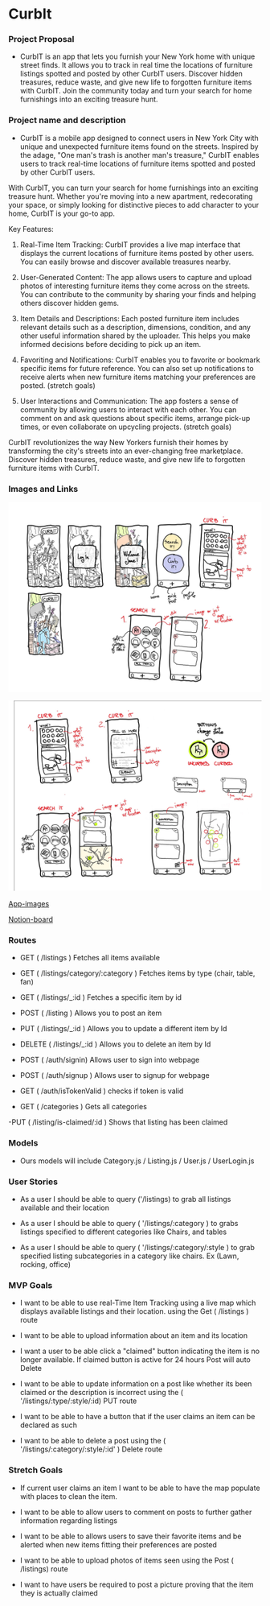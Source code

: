 # CurbIt 

### Project Proposal 

- CurbIT is an app that lets you furnish your New York home with unique street finds. It allows you to track in real time the locations of furniture listings spotted and posted by other CurbIT users. Discover hidden treasures, reduce waste, and give new life to forgotten furniture items with CurbIT. Join the community today and turn your search for home furnishings into an exciting treasure hunt. 

### Project name and description 

- CurbIT is a mobile app designed to connect users in New York City with unique and unexpected furniture items found on the streets. Inspired by the adage, "One man's trash is another man's treasure," CurbIT enables users to track real-time locations of furniture items spotted and posted by other CurbIT users.

With CurbIT, you can turn your search for home furnishings into an exciting treasure hunt. Whether you're moving into a new apartment, redecorating your space, or simply looking for distinctive pieces to add character to your home, CurbIT is your go-to app.

Key Features:

1. Real-Time Item Tracking: CurbIT provides a live map interface that displays the current locations of furniture items posted by other users. You can easily browse and discover available treasures nearby.

2. User-Generated Content: The app allows users to capture and upload photos of interesting furniture items they come across on the streets. You can contribute to the community by sharing your finds and helping others discover hidden gems.

3. Item Details and Descriptions: Each posted furniture item includes relevant details such as a description, dimensions, condition, and any other useful information shared by the uploader. This helps you make informed decisions before deciding to pick up an item.

4. Favoriting and Notifications: CurbIT enables you to favorite or bookmark specific items for future reference. You can also set up notifications to receive alerts when new furniture items matching your preferences are posted. (stretch goals)

5. User Interactions and Communication: The app fosters a sense of community by allowing users to interact with each other. You can comment on and ask questions about specific items, arrange pick-up times, or even collaborate on upcycling projects. (stretch goals)

CurbIT revolutionizes the way New Yorkers furnish their homes by transforming the city's streets into an ever-changing free marketplace. Discover hidden treasures, reduce waste, and give new life to forgotten furniture items with CurbIT.


### Images and Links 

![image](/images/CurbIt.jpg)

![image](/images/IMG_17487F37F8FC-1.jpg)

[App-images](https://www.figma.com/file/rDLvyLAoH7DttcpLsIsWLx/CurbIT?type=design&node-id=0%3A1&t=cslDqOVpSwEX52QD-1)

[Notion-board](https://malachite-silene-cb6.notion.site/Week-9-Project-Week-a0b92a5788c34333a9022bd2661a53d5?pvs=4) 

### Routes

- GET  ( /listings )  Fetches all items available 

- GET  ( /listings/category/:category )  Fetches items by type (chair, table, fan)

- GET  ( /listings/_:id )	Fetches a specific item by id 

- POST ( /listing )	Allows you to post an item 

- PUT  ( /listings/_:id )	Allows you to update a different item by Id 

- DELETE  ( /listings/_:id )	Allows you to delete an item by Id

- POST  ( /auth/signin) Allows user to sign into webpage 

- POST ( /auth/signup ) Allows user to signup for webpage 

- GET ( /auth/isTokenValid ) checks if token is valid 

- GET ( /categories ) Gets all categories

-PUT ( /listing/is-claimed/:id ) Shows that listing has been claimed 

### Models 

- Ours models will include Category.js / Listing.js / User.js / UserLogin.js

### User Stories 

- As a user I should be able to query ('/listings) to grab all listings available and their location

- As a user I should be able to query ( '/listings/:category ) to grabs listings specified to different categories like Chairs, and tables 

- As a user I should be able to query ( '/listings/:category/:style ) to grab specified listing subcategories in a category like chairs. Ex (Lawn, rocking, office)

### MVP Goals

-  I want to be able to use real-Time Item Tracking using a live map which displays available listings and their location. using the Get ( /listings ) route

- I want to be able to upload information about an item and its location 

- I want a user to be able click a "claimed" button indicating the item is no longer available. If claimed button is active for 24 hours Post will auto Delete 

- I want to be able to update information on a post like whether its been claimed or the description is incorrect using the ( '/listings/:type/:style/:id) PUT route 

- I want to be able to have a button that if the user claims an item can be declared as such 

- I want to be able to delete a post using the ( '/listings/:category/:style/:id' ) Delete route 

### Stretch Goals 

- If current user claims an item I want to be able to have the map populate with places to clean the item.  

- I want to be able to allow users to comment on posts to further gather information regarding listings 

- I want to be able to allows users to save their favorite items and be alerted when new items fitting their preferences are posted 

- I want to be able to upload photos of items seen using the Post ( /listings) route 

- I want to have users be required to post a picture proving that the item they is actually claimed 

